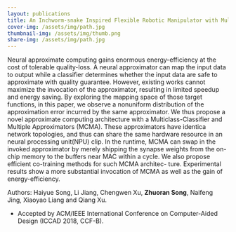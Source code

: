 ```yaml
---
layout: publications
title: An Inchworm-snake Inspired Flexible Robotic Manipulator with Multi-section SMA Actuators for Object Grasping” was accepted by the IEEE Transactions on Industrial Electronics
cover-img: /assets/img/path.jpg
thumbnail-img: /assets/img/thumb.png
share-img: /assets/img/path.jpg
---
```

Neural approximate computing gains enormous energy-efficiency at the cost of tolerable quality-loss. A neural approximator can map the input data to output while a classifier determines whether the input data are safe to approximate with quality guarantee. However, existing works cannot maximize the invocation of the approximator, resulting in limited speedup and energy saving. By exploring the mapping space of those target functions, in this paper, we observe a nonuniform distribution of the approximation error incurred by the same approximator. We thus propose a novel approximate computing architecture with a Multiclass-Classifier and Multiple Approximators (MCMA). These approximators have identica network topologies, and thus can share the same hardware resource in an neural processing unit(NPU) clip. In the runtime, MCMA can swap in the invoked approximator by merely shipping the synapse weights from the on-chip memory to the buffers near MAC within a cycle. We also propose efficient co-training methods for such MCMA architec- ture. Experimental results show a more substantial invocation of MCMA as well as the gain of energy-efficiency.

Authors: Haiyue Song, Li Jiang, Chengwen Xu, **Zhuoran Song**, Naifeng Jing, Xiaoyao Liang and Qiang Xu.

* Accepted by ACM/IEEE International Conference on Computer-Aided Design (ICCAD 2018, CCF-B).
